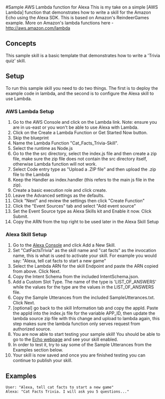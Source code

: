 #Sample AWS Lambda function for Alexa
This is my take on a simple [AWS Lambda]  function that demonstrates how to write a skill for the Amazon Echo using the Alexa SDK. This is based on Amazon's ReindeerGames example. More on Amazon's lambda functions here - http://aws.amazon.com/lambda

## Concepts
This sample skill is a basic template that demonstrates how to write a 'Trivia quiz' skill.

## Setup
To run this sample skill you need to do two things. The first is to deploy the example code in lambda, and the second is to configure the Alexa skill to use Lambda.

### AWS Lambda Setup
1. Go to the AWS Console and click on the Lambda link. Note: ensure you are in us-east or you won't be able to use Alexa with Lambda.
2. Click on the Create a Lambda Function or Get Started Now button.
3. Skip the blueprint
4. Name the Lambda Function "Cat_Facts_Trivia-Skill".
5. Select the runtime as Node.js
5. Go to the the src directory, select the index.js file and then create a zip file, make sure the zip file does not contain the src directory itself, otherwise Lambda function will not work.
6. Select Code entry type as "Upload a .ZIP file" and then upload the .zip file to the Lambda
7. Keep the Handler as index.handler (this refers to the main js file in the zip).
8. Create a basic execution role and click create.
9. Leave the Advanced settings as the defaults.
10. Click "Next" and review the settings then click "Create Function"
11. Click the "Event Sources" tab and select "Add event source"
12. Set the Event Source type as Alexa Skills kit and Enable it now. Click Submit.
13. Copy the ARN from the top right to be used later in the Alexa Skill Setup

### Alexa Skill Setup
1. Go to the [Alexa Console](https://developer.amazon.com/edw/home.html) and click Add a New Skill.
2. Set "CatFactsTrivia" as the skill name and "cat facts" as the invocation name, this is what is used to activate your skill. For example you would say: "Alexa, tell cat facts to start a new game"
3. Select the Lambda ARN for the skill Endpoint and paste the ARN copied from above. Click Next.
4. Copy the Intent Schema from the included IntentSchema.json.
5. Add a Custom Slot Type. The name of the type is 'LIST_OF_ANSWERS' while the values for the type are the values in the LIST_OF_ANSWERS file.
6. Copy the Sample Utterances from the included SampleUtterances.txt. Click Next.
7. [optional] go back to the skill Information tab and copy the appId. Paste the appId into the index.js file for the variable APP_ID,
   then update the lambda source zip file with this change and upload to lambda again, this step makes sure the lambda function only serves request from authorized source.
8. You are now able to start testing your sample skill! You should be able to go to the [Echo webpage](http://echo.amazon.com/#skills) and see your skill enabled.
9. In order to test it, try to say some of the Sample Utterances from the Examples section below.
10. Your skill is now saved and once you are finished testing you can continue to publish your skill.

## Examples
    User: "Alexa, tell cat facts to start a new game"
    Alexa: "Cat Facts Trivia. I will ask you 5 questions..."
